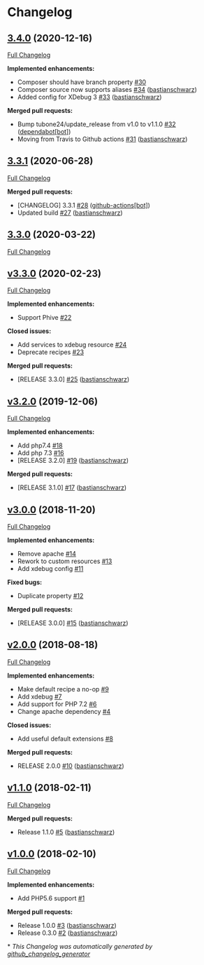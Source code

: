 # Changelog

## [3.4.0](https://github.com/codenamephp/chef.cookbook.php/tree/3.4.0) (2020-12-16)

[Full Changelog](https://github.com/codenamephp/chef.cookbook.php/compare/3.3.1...3.4.0)

**Implemented enhancements:**

- Composer should have branch property [\#30](https://github.com/codenamephp/chef.cookbook.php/issues/30)
- Composer source now supports aliases [\#34](https://github.com/codenamephp/chef.cookbook.php/pull/34) ([bastianschwarz](https://github.com/bastianschwarz))
- Added config for XDebug 3 [\#33](https://github.com/codenamephp/chef.cookbook.php/pull/33) ([bastianschwarz](https://github.com/bastianschwarz))

**Merged pull requests:**

- Bump tubone24/update\_release from v1.0 to v1.1.0 [\#32](https://github.com/codenamephp/chef.cookbook.php/pull/32) ([dependabot[bot]](https://github.com/apps/dependabot))
- Moving from Travis to Github actions [\#31](https://github.com/codenamephp/chef.cookbook.php/pull/31) ([bastianschwarz](https://github.com/bastianschwarz))

## [3.3.1](https://github.com/codenamephp/chef.cookbook.php/tree/3.3.1) (2020-06-28)

[Full Changelog](https://github.com/codenamephp/chef.cookbook.php/compare/3.3.0...3.3.1)

**Merged pull requests:**

- \[CHANGELOG\] 3.3.1 [\#28](https://github.com/codenamephp/chef.cookbook.php/pull/28) ([github-actions[bot]](https://github.com/apps/github-actions))
- Updated build [\#27](https://github.com/codenamephp/chef.cookbook.php/pull/27) ([bastianschwarz](https://github.com/bastianschwarz))

## [3.3.0](https://github.com/codenamephp/chef.cookbook.php/tree/3.3.0) (2020-03-22)

[Full Changelog](https://github.com/codenamephp/chef.cookbook.php/compare/v3.3.0...3.3.0)

## [v3.3.0](https://github.com/codenamephp/chef.cookbook.php/tree/v3.3.0) (2020-02-23)

[Full Changelog](https://github.com/codenamephp/chef.cookbook.php/compare/v3.2.0...v3.3.0)

**Implemented enhancements:**

- Support Phive [\#22](https://github.com/codenamephp/chef.cookbook.php/issues/22)

**Closed issues:**

- Add services to xdebug resource [\#24](https://github.com/codenamephp/chef.cookbook.php/issues/24)
- Deprecate recipes [\#23](https://github.com/codenamephp/chef.cookbook.php/issues/23)

**Merged pull requests:**

- \[RELEASE 3.3.0\] [\#25](https://github.com/codenamephp/chef.cookbook.php/pull/25) ([bastianschwarz](https://github.com/bastianschwarz))

## [v3.2.0](https://github.com/codenamephp/chef.cookbook.php/tree/v3.2.0) (2019-12-06)

[Full Changelog](https://github.com/codenamephp/chef.cookbook.php/compare/v3.0.0...v3.2.0)

**Implemented enhancements:**

- Add php7.4 [\#18](https://github.com/codenamephp/chef.cookbook.php/issues/18)
- Add php 7.3 [\#16](https://github.com/codenamephp/chef.cookbook.php/issues/16)
- \[RELEASE 3.2.0\] [\#19](https://github.com/codenamephp/chef.cookbook.php/pull/19) ([bastianschwarz](https://github.com/bastianschwarz))

**Merged pull requests:**

- \[RELEASE 3.1.0\] [\#17](https://github.com/codenamephp/chef.cookbook.php/pull/17) ([bastianschwarz](https://github.com/bastianschwarz))

## [v3.0.0](https://github.com/codenamephp/chef.cookbook.php/tree/v3.0.0) (2018-11-20)

[Full Changelog](https://github.com/codenamephp/chef.cookbook.php/compare/v2.0.0...v3.0.0)

**Implemented enhancements:**

- Remove apache [\#14](https://github.com/codenamephp/chef.cookbook.php/issues/14)
- Rework to custom resources [\#13](https://github.com/codenamephp/chef.cookbook.php/issues/13)
- Add xdebug config [\#11](https://github.com/codenamephp/chef.cookbook.php/issues/11)

**Fixed bugs:**

- Duplicate property [\#12](https://github.com/codenamephp/chef.cookbook.php/issues/12)

**Merged pull requests:**

- \[RELEASE 3.0.0\] [\#15](https://github.com/codenamephp/chef.cookbook.php/pull/15) ([bastianschwarz](https://github.com/bastianschwarz))

## [v2.0.0](https://github.com/codenamephp/chef.cookbook.php/tree/v2.0.0) (2018-08-18)

[Full Changelog](https://github.com/codenamephp/chef.cookbook.php/compare/v1.1.0...v2.0.0)

**Implemented enhancements:**

- Make default recipe a no-op [\#9](https://github.com/codenamephp/chef.cookbook.php/issues/9)
- Add xdebug [\#7](https://github.com/codenamephp/chef.cookbook.php/issues/7)
- Add support for PHP 7.2 [\#6](https://github.com/codenamephp/chef.cookbook.php/issues/6)
- Change apache dependency [\#4](https://github.com/codenamephp/chef.cookbook.php/issues/4)

**Closed issues:**

- Add useful default extensions [\#8](https://github.com/codenamephp/chef.cookbook.php/issues/8)

**Merged pull requests:**

- RELEASE 2.0.0 [\#10](https://github.com/codenamephp/chef.cookbook.php/pull/10) ([bastianschwarz](https://github.com/bastianschwarz))

## [v1.1.0](https://github.com/codenamephp/chef.cookbook.php/tree/v1.1.0) (2018-02-11)

[Full Changelog](https://github.com/codenamephp/chef.cookbook.php/compare/v1.0.0...v1.1.0)

**Merged pull requests:**

- Release 1.1.0 [\#5](https://github.com/codenamephp/chef.cookbook.php/pull/5) ([bastianschwarz](https://github.com/bastianschwarz))

## [v1.0.0](https://github.com/codenamephp/chef.cookbook.php/tree/v1.0.0) (2018-02-10)

[Full Changelog](https://github.com/codenamephp/chef.cookbook.php/compare/09a54ef2cb5ea139b9c979ba2f417a532bd73820...v1.0.0)

**Implemented enhancements:**

- Add PHP5.6 support [\#1](https://github.com/codenamephp/chef.cookbook.php/issues/1)

**Merged pull requests:**

- Release 1.0.0 [\#3](https://github.com/codenamephp/chef.cookbook.php/pull/3) ([bastianschwarz](https://github.com/bastianschwarz))
- Release 0.3.0 [\#2](https://github.com/codenamephp/chef.cookbook.php/pull/2) ([bastianschwarz](https://github.com/bastianschwarz))



\* *This Changelog was automatically generated by [github_changelog_generator](https://github.com/github-changelog-generator/github-changelog-generator)*
